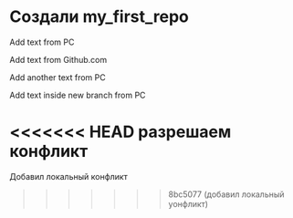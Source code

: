 ﻿# Создали my_first_repo

Add text from PC

Add text from Github.com

Add another text from PC

Add text inside new branch from PC

<<<<<<< HEAD
разрешаем конфликт
=======
Добавил локальный конфликт
>>>>>>> 8bc5077 (добавил локальный уонфликт)
